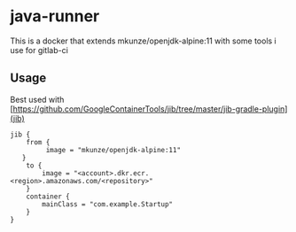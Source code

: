 # java-runner

This is a docker that extends mkunze/openjdk-alpine:11 with some tools i use for gitlab-ci

## Usage

Best used with [https://github.com/GoogleContainerTools/jib/tree/master/jib-gradle-plugin](jib)

```
jib {
    from {
         image = "mkunze/openjdk-alpine:11"
   }
    to {
        image = "<account>.dkr.ecr.<region>.amazonaws.com/<repository>"
    }
    container {
        mainClass = "com.example.Startup"
    }
}
```
